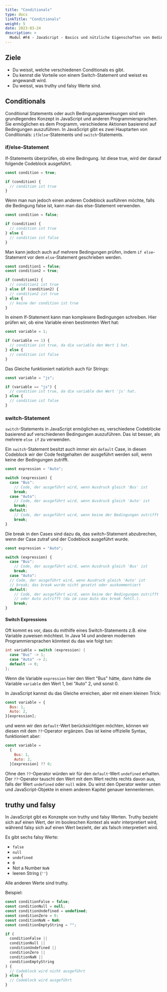 ```yaml
---
title: "Conditionals"
type: docs
linkTitle: "Conditionals"
weight: 5
date: 2023-03-24
description: >
  Modul #F4 - JavaScript - Basics und nützliche Eigenschaften von Bedingungen.
---
```


## Ziele

- Du weisst, welche verschiedenen Conditionals es gibt.
- Du kennst die Vorteile von einem Switch-Statement und weisst es angewandt wird.
- Du weisst, was truthy und falsy Werte sind.

## Conditionals

Conditional Statements oder auch Bedingungsanweisungen sind ein grundlegendes Konzept in JavaScript und anderen Programmiersprachen. Sie ermöglichen es dem Programm, verschiedene Aktionen basierend auf Bedingungen auszuführen. In JavaScript gibt es zwei Hauptarten von Conditionals: `if`/`else`-Statements und `switch`-Statements.

### if/else-Statement

If-Statements überprüfen, ob eine Bedingung. Ist diese true, wird der darauf folgende Codeblock ausgeführt.

```javascript
const condition = true;

if (condition) {
  // condition ist true
}
```

Wenn man nun jedoch einen anderen Codeblock ausführen möchte, falls die Bedingung false ist, kann man das else-Statement verwenden.

```javascript
const condition = false;

if (condition) {
  // condition ist true
} else {
  // condition ist false
}
```

Man kann jedoch auch auf mehrere Bedingungen prüfen, indem `if else`-Statement vor dem `else`-Statement geschrieben werden.

```javascript
const condition1 = false;
const condition2 = true;

if (condition1) {
  // condition1 ist true
} else if (condition2) {
  // condition2 ist true
} else {
  // keine der condition ist true
}
```

In einem If-Statement kann man komplexere Bedingungen schreiben. Hier prüfen wir, ob eine Variable einen bestimmten Wert hat:

```javascript
const variable = 1;

if (variable == 1) {
  // condition ist true, da die variable den Wert 1 hat.
} else {
  // condition ist false
}
```

Das Gleiche funktioniert natürlich auch für Strings:

```javascript
const variable = "js";

if (variable == "js") {
  // condition ist true, da die variable den Wert 'js' hat.
} else {
  // condition ist false
}
```

### switch-Statement

`switch`-Statements in JavaScript ermöglichen es, verschiedene Codeblöcke basierend auf verschiedenen Bedingungen auszuführen. Das ist besser, als mehrere `else if` zu verwenden.

Ein `switch`-Statement besitzt auch immer ein `default` Case, in diesen Codeblock wir der Code festgehalten der ausgeführt werden soll, wenn keine der Bedingungen zutrifft.

```javascript
const expression = "Auto";

switch (expression) {
  case "Bus":
    // Code, der ausgeführt wird, wenn Ausdruck gleich 'Bus' ist
    break;
  case "Auto":
    // Code, der ausgeführt wird, wenn Ausdruck gleich 'Auto' ist
    break;
  default:
    // Code, der ausgeführt wird, wenn keine der Bedingungen zutrifft
    break;
}
```

Die break in den Cases sind dazu da, das switch-Statement abzubrechen, wenn der Case zutraf und der Codeblock ausgeführt wurde.

```javascript
const expression = "Auto";

switch (expression) {
  case "Bus":
    // Code, der ausgeführt wird, wenn Ausdruck gleich 'Bus' ist
    break;
  case "Auto":
  // Code, der ausgeführt wird, wenn Ausdruck gleich 'Auto' ist
  // break; das break wurde nicht gesetzt oder auskommentiert
  default:
    // Code, der ausgeführt wird, wenn keine der Bedingungen zutrifft
    // oder Auto zutrifft (da im case Auto das break fehlt.).
    break;
}
```

#### Switch Expressions

Oft kommt es vor, dass du mithilfe eines Switch-Statements z.B. eine Variable zuweisen möchtest. In Java 14 und anderen modernen Programmiersprachen könntest du das wie folgt tun:

```java
int variable = switch (expression) {
  case "Bus" -> 1;
  case "Auto" -> 2;
  default -> 0;
};
```

Wenn die Variable `expression` hier den Wert "Bus" hätte, dann hätte die Variable `variable` den Wert 1, bei "Auto" 2, und sonst 0.

In JavaScript kannst du das Gleiche erreichen, aber mit einem kleinen Trick:

```javascript
const variable = {
  Bus: 1,
  Auto: 2,
}[expression];
```

und wenn wir den `default`-Wert berücksichtigen möchten, können wir diesen mit dem `??`-Operator ergänzen. Das ist keine offizielle Syntax, funktioniert aber:

```javascript
const variable =
  {
    Bus: 1,
    Auto: 2,
  }[expression] ?? 0;
```

Ohne den `??`-Operator würden wir für den `default`-Wert `undefined` erhalten. Der `??`-Operator tauscht den Wert mit dem Wert rechts rechts davon aus, falls der Wert `undefined` oder `null` wäre. Du wirst den Operator weiter unten und JavaScript-Objekte in einem anderen Kapitel genauer kennenlernen.

## truthy und falsy

In JavaScript gibt es Konzepte von truthy und falsy Werten. Truthy bezieht sich auf einen Wert, der im booleschen Kontext als wahr interpretiert wird, während falsy sich auf einen Wert bezieht, der als falsch interpretiert wird.

Es gibt sechs falsy Werte:

- `false`
- `null`
- `undefined`
- `0`
- Not a Number `NaN`
- leeren String (`''`)

Alle anderen Werte sind truthy.

Beispiel:

```javascript
const conditionFalse = false;
const conditionNull = null;
const conditionUndefined = undefined;
const conditionZero = 0;
const conditionNaN = NaN;
const conditionEmptyString = "";

if (
  conditionFalse ||
  conditionNull ||
  conditionUndefined ||
  conditionZero ||
  conditionNaN ||
  conditionEmptyString
) {
  // Codeblock wird nicht ausgeführt
} else {
  // Codeblock wird ausgeführt
}
```
